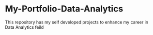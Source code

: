 # My-Portfolio-Data-Analytics
This repository has my self developed projects to enhance my career in Data Analytics feild
